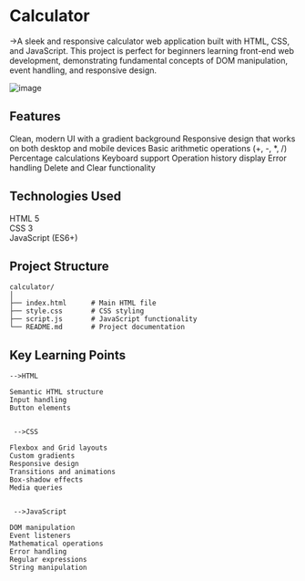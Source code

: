 # Calculator

->A sleek and responsive calculator web application built with HTML, CSS, and JavaScript. This project is perfect for beginners learning front-end web development, demonstrating fundamental concepts of DOM manipulation, event handling, and responsive design.

![image](https://github.com/user-attachments/assets/105adc2b-04d9-42d6-a9d9-1e5dc02d0f01)

## Features

Clean, modern UI with a gradient background
Responsive design that works on both desktop and mobile devices
Basic arithmetic operations (+, -, *, /)
Percentage calculations
Keyboard support
Operation history display
Error handling
Delete and Clear functionality



## Technologies Used
HTML 5<br/>
CSS 3<br/>
JavaScript (ES6+)<br/>

## Project Structure
```
calculator/
│
├── index.html      # Main HTML file
├── style.css       # CSS styling
├── script.js       # JavaScript functionality
└── README.md       # Project documentation

```

## Key Learning Points
```
-->HTML

Semantic HTML structure
Input handling
Button elements


 -->CSS

Flexbox and Grid layouts
Custom gradients
Responsive design
Transitions and animations
Box-shadow effects
Media queries


 -->JavaScript

DOM manipulation
Event listeners
Mathematical operations
Error handling
Regular expressions
String manipulation
```
















